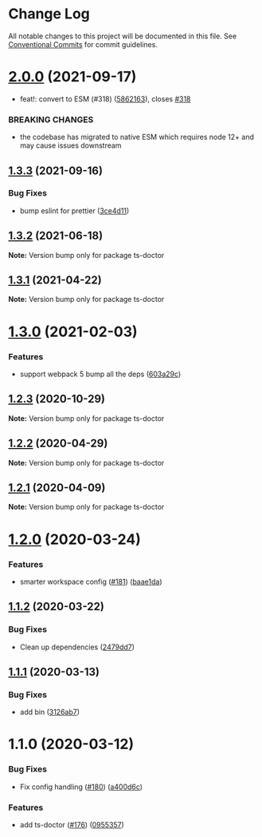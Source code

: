 # Change Log

All notable changes to this project will be documented in this file.
See [Conventional Commits](https://conventionalcommits.org) for commit guidelines.

# [2.0.0](https://github.com/4Catalyzer/cli/compare/ts-doctor@1.3.3...ts-doctor@2.0.0) (2021-09-17)


* feat!: convert to ESM (#318) ([5862163](https://github.com/4Catalyzer/cli/commit/58621632fc3961f3ed24eeddc4342645b8b5673b)), closes [#318](https://github.com/4Catalyzer/cli/issues/318)


### BREAKING CHANGES

* the codebase has migrated to native ESM which requires node 12+ and may cause issues downstream





## [1.3.3](https://github.com/4Catalyzer/cli/compare/ts-doctor@1.3.2...ts-doctor@1.3.3) (2021-09-16)


### Bug Fixes

* bump eslint for prettier ([3ce4d11](https://github.com/4Catalyzer/cli/commit/3ce4d115261ff13acb9abac1fdf8cf2144c11f4c))





## [1.3.2](https://github.com/4Catalyzer/cli/compare/ts-doctor@1.3.1...ts-doctor@1.3.2) (2021-06-18)

**Note:** Version bump only for package ts-doctor





## [1.3.1](https://github.com/4Catalyzer/cli/compare/ts-doctor@1.3.0...ts-doctor@1.3.1) (2021-04-22)

**Note:** Version bump only for package ts-doctor





# [1.3.0](https://github.com/4Catalyzer/cli/compare/ts-doctor@1.2.3...ts-doctor@1.3.0) (2021-02-03)


### Features

* support webpack 5 bump all the deps ([603a29c](https://github.com/4Catalyzer/cli/commit/603a29cfc8aa9ca10d6e8c06414ab75b8286ea86))





## [1.2.3](https://github.com/4Catalyzer/cli/compare/ts-doctor@1.2.2...ts-doctor@1.2.3) (2020-10-29)

**Note:** Version bump only for package ts-doctor





## [1.2.2](https://github.com/4Catalyzer/cli/compare/ts-doctor@1.2.1...ts-doctor@1.2.2) (2020-04-29)

**Note:** Version bump only for package ts-doctor





## [1.2.1](https://github.com/4Catalyzer/cli/compare/ts-doctor@1.2.0...ts-doctor@1.2.1) (2020-04-09)

**Note:** Version bump only for package ts-doctor





# [1.2.0](https://github.com/4Catalyzer/cli/compare/ts-doctor@1.1.2...ts-doctor@1.2.0) (2020-03-24)


### Features

* smarter workspace config ([#181](https://github.com/4Catalyzer/cli/issues/181)) ([baae1da](https://github.com/4Catalyzer/cli/commit/baae1da5aefc4dff42b2b24b02237b23b419842b))





## [1.1.2](https://github.com/4Catalyzer/cli/compare/ts-doctor@1.1.1...ts-doctor@1.1.2) (2020-03-22)


### Bug Fixes

* Clean up dependencies ([2479dd7](https://github.com/4Catalyzer/cli/commit/2479dd743fbff67cbdb6a79f70dd3bdd00518003))





## [1.1.1](https://github.com/4Catalyzer/cli/compare/ts-doctor@1.1.0...ts-doctor@1.1.1) (2020-03-13)


### Bug Fixes

* add bin ([3126ab7](https://github.com/4Catalyzer/cli/commit/3126ab71fead1ca2b32deaa17ab0d56dc6c9dc2e))





# 1.1.0 (2020-03-12)


### Bug Fixes

* Fix config handling ([#180](https://github.com/4Catalyzer/cli/issues/180)) ([a400d6c](https://github.com/4Catalyzer/cli/commit/a400d6ca0b3ee133a8d2d33e5c0224cb10b0c19c))


### Features

* add ts-doctor ([#176](https://github.com/4Catalyzer/cli/issues/176)) ([0955357](https://github.com/4Catalyzer/cli/commit/095535727940a602ad17cbe451c3e94148a2d4c9))
